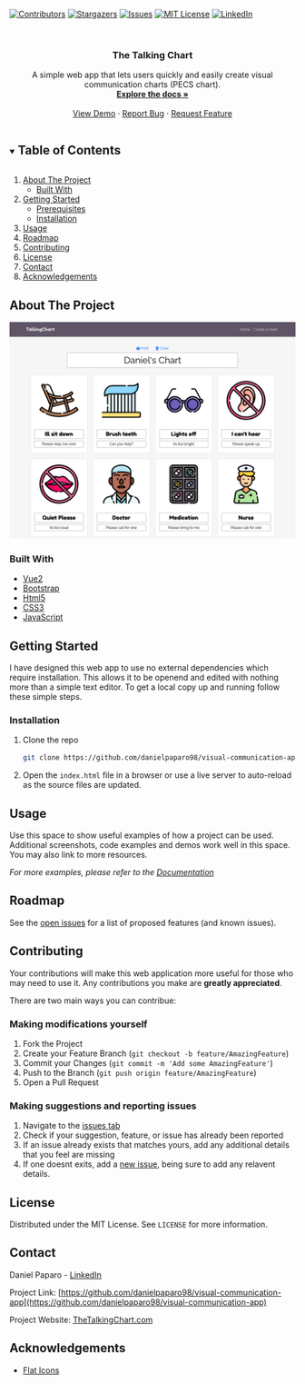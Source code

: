 <!--
*** Thanks for checking out the Best-README-Template. If you have a suggestion
*** that would make this better, please fork the repo and create a pull request
*** or simply open an issue with the tag "enhancement".
*** Thanks again! Now go create something AMAZING! :D
***
***
***
*** To avoid retyping too much info. Do a search and replace for the following:
*** danielpaparo98, visual-communication-app, twitter_handle, email, The Talking Chart,  A simple web app that lets users quickly and easily create visual communication charts (PECS chart). 
-->



<!-- PROJECT SHIELDS -->
<!--
*** I'm using markdown "reference style" links for readability.
*** Reference links are enclosed in brackets [ ] instead of parentheses ( ).
*** See the bottom of this document for the declaration of the reference variables
*** for contributors-url, forks-url, etc. This is an optional, concise syntax you may use.
*** https://www.markdownguide.org/basic-syntax/#reference-style-links
-->
[![Contributors][contributors-shield]][contributors-url]
[![Stargazers][stars-shield]][stars-url]
[![Issues][issues-shield]][issues-url]
[![MIT License][license-shield]][license-url]
[![LinkedIn][linkedin-shield]][linkedin-url]



<!-- PROJECT LOGO -->
<br />
<p align="center">

  <h3 align="center">The Talking Chart</h3>

  <p align="center">
     A simple web app that lets users quickly and easily create visual communication charts (PECS chart). 
    <br />
    <a href="https://github.com/danielpaparo98/visual-communication-app"><strong>Explore the docs »</strong></a>
    <br />
    <br />
    <a href="https://github.com/danielpaparo98/visual-communication-app">View Demo</a>
    ·
    <a href="https://github.com/danielpaparo98/visual-communication-app/issues/new/">Report Bug</a>
    ·
    <a href="https://github.com/danielpaparo98/visual-communication-app/issues/new/">Request Feature</a>
  </p>
</p>



<!-- TABLE OF CONTENTS -->
<details open="open">
  <summary><h2 style="display: inline-block">Table of Contents</h2></summary>
  <ol>
    <li>
      <a href="#about-the-project">About The Project</a>
      <ul>
        <li><a href="#built-with">Built With</a></li>
      </ul>
    </li>
    <li>
      <a href="#getting-started">Getting Started</a>
      <ul>
        <li><a href="#prerequisites">Prerequisites</a></li>
        <li><a href="#installation">Installation</a></li>
      </ul>
    </li>
    <li><a href="#usage">Usage</a></li>
    <li><a href="#roadmap">Roadmap</a></li>
    <li><a href="#contributing">Contributing</a></li>
    <li><a href="#license">License</a></li>
    <li><a href="#contact">Contact</a></li>
    <li><a href="#acknowledgements">Acknowledgements</a></li>
  </ol>
</details>



<!-- ABOUT THE PROJECT -->
## About The Project

![TheTalkingChart in action](./img/mockup.png)

### Built With

* [Vue2](https://vuejs.org/)
* [Bootstrap](https://getbootstrap.com/)
* [Html5](https://developer.mozilla.org/en-US/docs/Web/HTML)
* [CSS3](https://developer.mozilla.org/en-US/docs/Web/CSS)
* [JavaScript](https://developer.mozilla.org/en-US/docs/Web/JavaScript)

<!-- GETTING STARTED -->
## Getting Started

I have designed this web app to use no external dependencies which require installation. This allows it to be openend and edited with nothing more than a simple text editor. To get a local copy up and running follow these simple steps.

### Installation

1. Clone the repo
   ```sh
   git clone https://github.com/danielpaparo98/visual-communication-app.git
   ```
2. Open the `index.html` file in a browser or use a live server to auto-reload as the source files are updated.



<!-- USAGE EXAMPLES -->
## Usage

Use this space to show useful examples of how a project can be used. Additional screenshots, code examples and demos work well in this space. You may also link to more resources.

_For more examples, please refer to the [Documentation](https://example.com)_



<!-- ROADMAP -->
## Roadmap

See the [open issues](https://github.com/danielpaparo98/visual-communication-app/issues) for a list of proposed features (and known issues).



<!-- CONTRIBUTING -->
## Contributing

Your contributions will make this web application more useful for those who may need to use it. Any contributions you make are **greatly appreciated**.

There are two main ways you can contribue:

### Making modifications yourself

1. Fork the Project
2. Create your Feature Branch (`git checkout -b feature/AmazingFeature`)
3. Commit your Changes (`git commit -m 'Add some AmazingFeature'`)
4. Push to the Branch (`git push origin feature/AmazingFeature`)
5. Open a Pull Request

### Making suggestions and reporting issues

1. Navigate to the [issues tab](https://github.com/danielpaparo98/visual-communication-app/issues/)
2. Check if your suggestion, feature, or issue has already been reported
3. If an issue already exists that matches yours, add any additional details that you feel are missing
4. If one doesnt exits, add a [new issue](https://github.com/danielpaparo98/visual-communication-app/issues/new), being sure to add any relavent details.

<!-- LICENSE -->
## License

Distributed under the MIT License. See `LICENSE` for more information.



<!-- CONTACT -->
## Contact

Daniel Paparo - [LinkedIn](https://www.linkedin.com/in/daniel-paparo/)

Project Link: [https://github.com/danielpaparo98/visual-communication-app](https://github.com/danielpaparo98/visual-communication-app)

Project Website: [TheTalkingChart.com](https://thetalkingchart.com)


<!-- ACKNOWLEDGEMENTS -->
## Acknowledgements

* [Flat Icons](https://www.flaticon.com/)





<!-- MARKDOWN LINKS & IMAGES -->
<!-- https://www.markdownguide.org/basic-syntax/#reference-style-links -->
[contributors-shield]: https://img.shields.io/github/contributors/danielpaparo98/visual-communication-app.svg?style=for-the-badge
[contributors-url]: https://github.com/danielpaparo98/visual-communication-app/graphs/contributors
[forks-shield]: https://img.shields.io/github/forks/danielpaparo98/visual-communication-app.svg?style=for-the-badge
[forks-url]: https://github.com/danielpaparo98/visual-communication-app/network/members
[stars-shield]: https://img.shields.io/github/stars/danielpaparo98/visual-communication-app.svg?style=for-the-badge
[stars-url]: https://github.com/danielpaparo98/visual-communication-app/stargazers
[issues-shield]: https://img.shields.io/github/issues/danielpaparo98/visual-communication-app.svg?style=for-the-badge
[issues-url]: https://github.com/danielpaparo98/visual-communication-app/issues
[license-shield]: https://img.shields.io/github/license/danielpaparo98/visual-communication-app.svg?style=for-the-badge
[license-url]: https://github.com/danielpaparo98/visual-communication-app/blob/master/LICENSE
[linkedin-shield]: https://img.shields.io/badge/-LinkedIn-black.svg?style=for-the-badge&logo=linkedin&colorB=555
[linkedin-url]: https://linkedin.com/in/daniel-paparo
